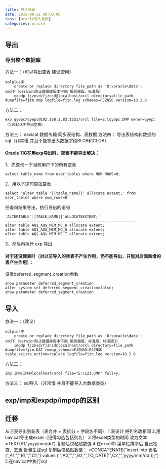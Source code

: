 ```yaml
---
title: 导入导出
date: 2019-09-21 00:00:00
tags: [oracle导入导出]
categories: oracle
---
```


## 导出
### 导出整个数据库
方法一：（可以导出空表 建议使用）

    sqlplus中
        create or replace directory file_path as 'D:\oracle\data';
    cmd下（version防止数据库版本不同 服务器版、标准版）
        expdp fjznsd/fjznsd@localhost/orcl directory=file_path dumpfile=fjzn.dmp logfile=fjzn.log schemas=FJZNSD version=10.2.0
方法二：

    exp qyepc/qyepc@192.168.2.83:1521/orcl file=E:\qyepc.DMP owner=qyepc（11G默认不导出空表）
方法三：
    navicat 数据传输 同步表结构、表数据
方法四：
    导出表结构和数据的sql（非常慢 并且不能导出大数据字段BLOB和CLOB）
#### Oracle 11G在用exp导出时，空表不能导出解决：
1、先查询一下当前用户下的所有空表

    select table_name from user_tables where NUM_ROWS=0;
2、用以下这句查找空表

    select 'alter table '||table_name||' allocate extent;' from user_tables where num_rows=0
 把查询结果导出，执行导出的语句
 
    'ALTERTABLE'||TABLE_NAME||'ALLOCATEEXTENT;'
    -----------------------------------------------------------
    alter table AQ$_AQ$_MEM_MC_H allocate extent;
    alter table AQ$_AQ$_MEM_MC_G allocate extent;
    alter table AQ$_AQ$_MEM_MC_I allocate extent;
3、然后再执行
   exp 导出
#### 对于还没建表时（对以前导入的空表不产生作用，仍不能导出，只能对后面新增的表产生作用）：
设置deferred_segment_creation参数

    show parameter deferred_segment_creation 
    alter system set deferred_segment_creation=false;
    show parameter deferred_segment_creation

## 导入
方法一：（建议）

    sqlplus中
        create or replace directory file_path as 'D:\oracle\data';
    cmd下（version防止数据库版本不同 服务器版、标准版、标准版1）
        impdp fjznsd/fjznsd@localhost/orcl directory=file_path dumpfile=fjzn.DAT remap_schema=FJZNSD:FJZNSD table_exists_action=replace logfile=fjzn.log version=10.2.0
方法二：

    imp IPM/IPM@localhost/orcl file="E:\123.DMP" full=y;
方法三：
    sql导入（非常慢 并且不能导入大数据类型）

## exp/imp和expdp/impdp的区别

## 迁移
从旧表导出到新表（表合并 + 表拆分 + 字段名不同）
	1.表设计 把列名改相同
	2.用navicat导出成excel（记得勾选包括列名）
	3.将excel类型的时间 改为文本
       =TEXT(A1,'yyyy/mm/dd') 复制后仅粘贴数值
	4.在excel中 菜单栏排序后 自己检查、去重  批量生成sql 复制后仅粘贴数值：
       =CONCATENATE("insert into 表名 (",$A$1,",",$B$1,",",$C$1,") values ('",A2,"','",B2,"',TO_DATE('",C2,"','yyyy/mm/dd'));")
	5.在navicat中执行sql

